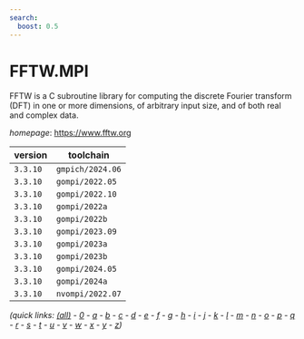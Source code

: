 ```yaml
---
search:
  boost: 0.5
---
```

# FFTW.MPI

FFTW is a C subroutine library for computing the discrete Fourier transform (DFT) in one or more dimensions, of arbitrary input size, and of both real and complex data.

*homepage*: <https://www.fftw.org>

version | toolchain
--------|----------
``3.3.10`` | ``gmpich/2024.06``
``3.3.10`` | ``gompi/2022.05``
``3.3.10`` | ``gompi/2022.10``
``3.3.10`` | ``gompi/2022a``
``3.3.10`` | ``gompi/2022b``
``3.3.10`` | ``gompi/2023.09``
``3.3.10`` | ``gompi/2023a``
``3.3.10`` | ``gompi/2023b``
``3.3.10`` | ``gompi/2024.05``
``3.3.10`` | ``gompi/2024a``
``3.3.10`` | ``nvompi/2022.07``


*(quick links: [(all)](../index.md) - [0](../0/index.md) - [a](../a/index.md) - [b](../b/index.md) - [c](../c/index.md) - [d](../d/index.md) - [e](../e/index.md) - [f](../f/index.md) - [g](../g/index.md) - [h](../h/index.md) - [i](../i/index.md) - [j](../j/index.md) - [k](../k/index.md) - [l](../l/index.md) - [m](../m/index.md) - [n](../n/index.md) - [o](../o/index.md) - [p](../p/index.md) - [q](../q/index.md) - [r](../r/index.md) - [s](../s/index.md) - [t](../t/index.md) - [u](../u/index.md) - [v](../v/index.md) - [w](../w/index.md) - [x](../x/index.md) - [y](../y/index.md) - [z](../z/index.md))*

